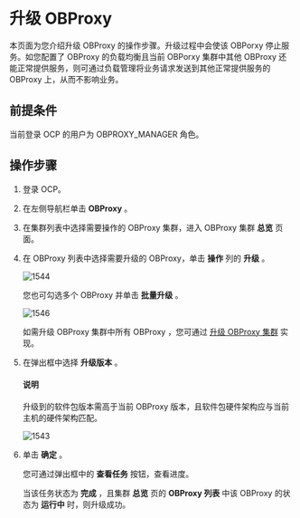 升级 OBProxy
===============================

本页面为您介绍升级 OBProxy 的操作步骤。升级过程中会使该 OBPorxy 停止服务。如您配置了 OBProxy 的负载均衡且当前 OBPorxy 集群中其他 OBProxy 还能正常提供服务，则可通过负载管理将业务请求发送到其他正常提供服务的 OBProxy 上，从而不影响业务。

前提条件
-------------------------

当前登录 OCP 的用户为 OBPROXY_MANAGER 角色。

操作步骤
-------------------------

1. 登录 OCP。



2. 在左侧导航栏单击 **OBProxy** 。



3. 在集群列表中选择需要操作的 OBProxy 集群，进入 OBProxy 集群 **总览** 页面。



4. 在 OBProxy 列表中选择需要升级的 OBProxy，单击 **操作** 列的 **升级** 。

   ![1544](https://help-static-aliyun-doc.aliyuncs.com/assets/img/zh-CN/9434487361/p358534.png)

   您也可勾选多个 OBProxy 并单击 **批量升级** 。

   ![1546](https://help-static-aliyun-doc.aliyuncs.com/assets/img/zh-CN/9434487361/p358538.png)

   如需升级 OBProxy 集群中所有 OBProxy ，您可通过 [升级 OBProxy 集群](../8.obproxy-management/12.upgrade-the-obproxy-cluster.md) 实现。


5. 在弹出框中选择 **升级版本** 。

   <main id="notice" type='explain'><h4>说明</h4><p>升级到的软件包版本需高于当前 OBProxy 版本，且软件包硬件架构应与当前主机的硬件架构匹配。</p></main>



   ![1543](https://help-static-aliyun-doc.aliyuncs.com/assets/img/zh-CN/9434487361/p358529.png)


6. 单击 **确定** 。

   您可通过弹出框中的 **查看任务** 按钮，查看进度。

   当该任务状态为 **完成** ，且集群 **总览** 页的 **OBProxy 列表** 中该 OBProxy 的状态为 **运行中** 时，则升级成功。
